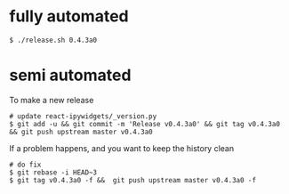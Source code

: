 
# fully automated

    $ ./release.sh 0.4.3a0

# semi automated
To make a new release
```
# update react-ipywidgets/_version.py
$ git add -u && git commit -m 'Release v0.4.3a0' && git tag v0.4.3a0 && git push upstream master v0.4.3a0
```


If a problem happens, and you want to keep the history clean
```
# do fix
$ git rebase -i HEAD~3
$ git tag v0.4.3a0 -f &&  git push upstream master v0.4.3a0 -f
```
